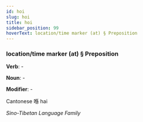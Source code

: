 ```yaml
---
id: hoi
slug: hoi
title: hoi
sidebar_position: 99
hoverText: location/time marker (at) § Preposition
---
```


### location/time marker (at) § Preposition

**Verb**: -

**Noun**: -

**Modifier**: -

Cantonese 喺 hai 

*Sino-Tibetan Language Family*